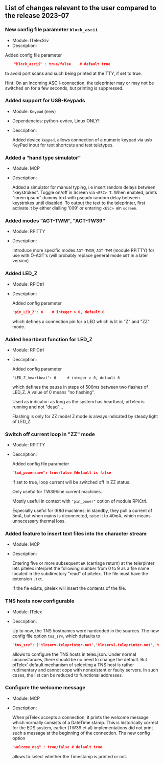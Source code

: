 ## List of changes relevant to the user compared to the release 2023-07 

###  New config file parameter `block_ascii`
* Module: ITelexSrv
* Description:

Added config file parameter 
````json
	"block_ascii" : true/false    # default true
````
to avoid port scans and such being printed at the TTY, if set to true. 

Hint: On an incoming ASCII-connection, the teleprinter may or may not be switched on for a few seconds, but printing is suppressed.



###  Added support for USB-Keypads
* Module: `Keypad` (new)
* Dependencies: python-evdev, Linux ONLY!
* Description:  

  Added device `keypad`, allows connection of a numeric keypad via usb
  KeyPad input for text shortcuts and test teletypes.


### Added a "hand type simulator"
* Module: MCP
* Description:
 
   Added a simulator for manual typing, i.e insert random delays between "keystrokes".
   Toggle on/off in Screen via `<ESC> T`.
   When enabled, prints "lorem ipsum" dummy text with pseudo random delay between keystrokes until disabled.
   To output the text to the teleprinter, first activate it by either dialling '009' or entering `<ESC> A`in `screen`.

### Added modes "AGT-TWM", "AGT-TW39"

* Module: RPiTTY
* Description:

  Introduce more specific modes `AGT-TW39`, `AGT-TWM` (module RPiTTY) for use with Ö-AGT's (will probably replace general mode `AGT` in a later version)

### Added LED_Z
* Module: RPiCtrl
* Description:

  Added config parameter 
  ```json
  "pin_LED_Z": 0    # integer > 0, default 0 
  ```
  which defines a connection pin for a LED which is lit in "Z" and "ZZ" mode.

### Added heartbeat function for LED_Z
* Module: RPiCtrl
* Description:

  Added config parameter
  ```
  "LED_Z_heartbeat": 6     # integer > 0, default 6
  ```
  which defines the pause in steps of 500ms between two flashes of LED_Z. A value of 0 means "no flashing".

  Used as indicator: as long as the system has heartbeat, piTelex is running and not "dead"...

  Flashing is only for ZZ mode! Z mode is always indicated by steady light of LED_Z.
  


### Switch off current loop in "ZZ" mode
* Module: RPiTTY
* Description:

  Added config file parameter 
  ```json
  "txd_powersave": true/false #default is false
  ```
  If set to true, loop current will be switched off in ZZ status. 

  Only useful for TW39/line current machines.

  Mostly useful in context with `"pin_power"` option of module RPiCtrl. 

  Especially useful for t68d machines; in standby, they pull a current of 5mA, but when mains is diconnected, raise it to 40mA, 
  which means unnecessary thermal loss.
  
### Added feature to insert text files into the character stream
* Module: MCP
* Description:

  Entering five or more subsequent `WR` (carriage return) at the telerpinter lets pitelex 
  interpret the following number from 0 to 9 as a file name located in the subdirectory 
  "read" of pitelex. The file must have the extension `.txt`.
  
  If the fie exists, pitelex will insert the contents of the file.
  

### TNS hosts now configurable
* Module: ITelex
* Description:

  Up to now, the TNS hostnames were hardcoded in the sources.
  The new config file option `tns_srv`, which defaults to

  ```json
  "tns_srv": ['tlnserv.teleprinter.net','tlnserv2.teleprinter.net','tlnserv3.teleprinter.net'],
  ```
  allows to configure the TNS hosts in telex.json. Under normal circumstances, there should be no need to change the default. But 
  piTelex' default mechanism of selecting a TNS host is rather rudimentary and cannot cope with nonexistent or faulty servers. In such cases, the list can be reduced to functional addresses.

### Configure the welcome message
* Module: MCP
* Description:

  When piTelex accepts a connection, it prints the welcome message which normally consists of a DateTime stamp.
  This is historically correct for the EDS system, earlier (TW39 et al) implementations did not print such a message at the beginning of the connection.
  The new config option
  
  ```json
  "welcome_msg" : true/false # default true
  ```
  allows to select whether the Timestamp is printed or not.
  
